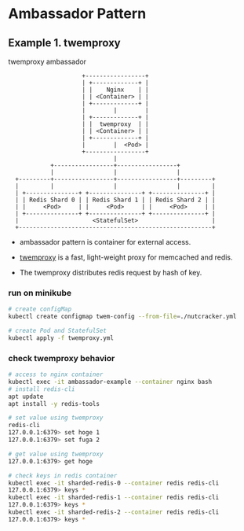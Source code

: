 # Ambassador Pattern

## Example 1. twemproxy
twemproxy ambassador

```
                     +-----------------+
                     | +-------------+ |
                     | |    Nginx    | |
                     | | <Container> | |
                     | +-------------+ |
                     |        |        |
                     | +-------------+ |
                     | |  twemproxy  | |
                     | | <Container> | |
                     | +-------------+ |
                     |        |  <Pod> |
                     +-----------------+
                              |
            +-----------------+-----------------+ 
            |                 |                 |
  +---------+-----------------+-----------------+---------+
  |         |                 |                 |         |
  | +---------------+ +---------------+ +---------------+ |
  | | Redis Shard 0 | | Redis Shard 1 | | Redis Shard 2 | |
  | |     <Pod>     | |     <Pod>     | |     <Pod>     | |
  | +---------------+ +---------------+ +---------------+ |
  |                     <StatefulSet>                     |
  +-------------------------------------------------------+
```

- ambassador pattern is container for external access.

- [twemproxy](https://github.com/twitter/twemproxy) is a fast, light-weight proxy for memcached and redis.

- The twemproxy distributes redis request by hash of key.

### run on minikube

```sh
# create configMap
kubectl create configmap twem-config --from-file=./nutcracker.yml

# create Pod and StatefulSet
kubectl apply -f twemproxy.yml
```

### check twemproxy behavior

```sh
# access to nginx container
kubectl exec -it ambassador-example --container nginx bash                                                             
# install redis-cli
apt update
apt install -y redis-tools

# set value using twemproxy
redis-cli
127.0.0.1:6379> set hoge 1
127.0.0.1:6379> set fuga 2

# get value using twemproxy
127.0.0.1:6379> get hoge

# check keys in redis container
kubectl exec -it sharded-redis-0 --container redis redis-cli
127.0.0.1:6379> keys *
kubectl exec -it sharded-redis-1 --container redis redis-cli
127.0.0.1:6379> keys *
kubectl exec -it sharded-redis-2 --container redis redis-cli
127.0.0.1:6379> keys *
```
